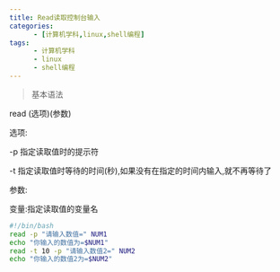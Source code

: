 ```yaml
---
title: Read读取控制台输入
categories: 
      - [计算机学科,linux,shell编程]
tags:
      - 计算机学科
      - linux
      - shell编程
---
```


> 基本语法

read (选项)(参数)

选项:

-p  指定读取值时的提示符

-t  指定读取值时等待的时间(秒),如果没有在指定的时间内输入,就不再等待了

参数:

变量:指定读取值的变量名

```bash
#!/bin/bash
read -p "请输入数值=" NUM1
echo "你输入的数值为=$NUM1"
read -t 10 -p "请输入数值2=" NUM2
echo "你输入的数值2为=$NUM2"
```
